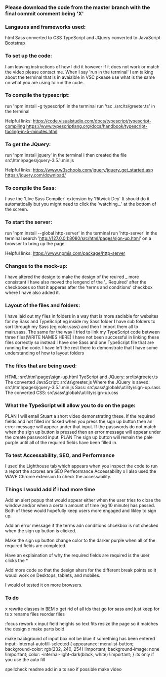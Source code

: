 ### Please download the code from the master branch with the final commit comment being 'X'

### Langaues and frameworks used:

html
Sass converted to CSS
TypeScript and JQuery converted to JavaScript
Bootstrap

### To set up the code:

I am leaving instructions of how I did it however if it does not work or match the video please contact me.
When I say 'run in the terminal' I am talking about the terminal that is in avaialble in VSC pkease use what is the same on what you are using to run the code.

### To compile the typescript:

run 'npm install -g typescript' in the terminal
run 'tsc ./src/ts/greeter.ts' in the terminal

Helpful links:
https://code.visualstudio.com/docs/typescript/typescript-compiling
https://www.typescriptlang.org/docs/handbook/typescript-tooling-in-5-minutes.html

### To get the JQuery:

run 'npm install jquery' in the terminal
I then created the file src\html\pages\jquery-3.5.1.min.js

Helpful links:
https://www.w3schools.com/jquery/jquery_get_started.asp
https://jquery.com/download/

### To compile the Sass:

I use the 'LIve Sass Compiler' extension by 'Ritwick Dey'
It should do it automatically but you might need to click the 'watching...' at the bottom of the screen.

### To start the server:

run 'npm install --global http-server' in the terminal
run 'http-server' in the terminal
search 'http://127.0.0.1:8080/src/html/pages/sign-up.html' on a browser to bring up the page

Helpful links: https://www.npmjs.com/package/http-server

### Changes to the mock-up:

I have altered the design to make the design of the reuired _ more consistant
I have also moved the lengend of the '_ Required' after the checkboxes so that it apperas after the 'terms and conditions' checkbox where I have also added it.

### Layout of the files and folders:

I have laid out my files in folders in a way that is more saclable for websites for my Sass and TypeScript
eg inside my Sass folder I have sub folders to sort through my Sass (eg color.sass) and then I import them all to main.sass.
The same for the way I tried to link my TypeScript code between three files(WRITE NAMES HERE)
I have not been successful in linking these files correctly so instead I have one Sass and one TypeScript file that are running the code.
I have left the rest there to demonstrate that I have some understanding of how to layout folders

### The files that are being used:

HTML: src\html\pages\sign-up.html
TyeScript and JQuery: src\ts\greeter.ts
The converted JavaScript: src\ts\greeter.js
Where the JQuery is saved: src\html\pages\jquery-3.5.1.min.js
Sass: src\sass\globals\utility\sign-up.sass
The converted CSS: src\sass\globals\utility\sign-up.css

### What the TypeScript will allow you to do on the page:

PLAN I will email Stuart a short video demonstrating these.
If the required fields and not filled in/ ticked when you press the sign up button then an error message will appear under that input.
If the passwords do not match when the sign up button is pressed then an error message will appear under the create password input.
PLAN The sign up button will remain the pale purple until all of the required fields have been filled in.

### To test Accessability, SEO, and Performance

I used the Lighthouse tab which appears when you inspect the code to run a report the scrores are
SEO
Perfeormance
Accessability
x
I also used the WAVE Chrome extension to check the accessability.

### Things I would add if I had more time

Add an alert popup that would appear either when the user tries to close the window and/or when a certain amount of time (eg 10 minute) has passed. Both of these would hopefully keep users more engaged and likley to sign up.

Add an error message if the terms adn conditions chcekbox is not checked when the sign up button is clicked.

Make the sign up button change color to the darker purple when all of the required fields are completed.

Have an explaination of why the required fields are required is the user clicks the \*

Add more code so that the design alters for the different break points so it woudl work on Desktops, tablets, and mobiles.

I would of tested it on more browsers.

### To do

x rewrite classes in BEM
x get rid of all ids that go for sass and just keep for ts
x rename files
reorder files

:focus rework
x input field heights so text fits
resize the page so it matches the design
x make parts bold

make background of input box not be blue if something has been entered
input:-internal-autofill-selected {
appearance: menulist-button;
background-color: rgb(232, 240, 254) !important;
background-image: none !important;
color: -internal-light-dark(black, white) !important;
}
its only if you use the auto fill

spellcheck readme
add in a ts seo if possible
make video
